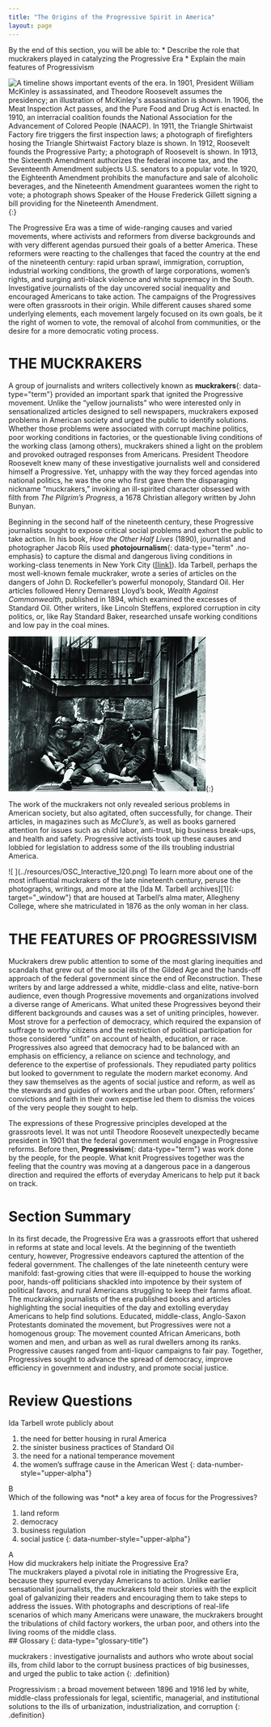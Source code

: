 ```yaml
---
title: "The Origins of the Progressive Spirit in America"
layout: page
---
```



<div data-type="abstract" markdown="1">
By the end of this section, you will be able to:
* Describe the role that muckrakers played in catalyzing the Progressive Era
* Explain the main features of Progressivism

</div>

 ![A timeline shows important events of the era. In 1901, President William McKinley is assassinated, and Theodore Roosevelt assumes the presidency; an illustration of McKinley\'s assassination is shown. In 1906, the Meat Inspection Act passes, and the Pure Food and Drug Act is enacted. In 1910, an interracial coalition founds the National Association for the Advancement of Colored People (NAACP). In 1911, the Triangle Shirtwaist Factory fire triggers the first inspection laws; a photograph of firefighters hosing the Triangle Shirtwaist Factory blaze is shown. In 1912, Roosevelt founds the Progressive Party; a photograph of Roosevelt is shown. In 1913, the Sixteenth Amendment authorizes the federal income tax, and the Seventeenth Amendment subjects U.S. senators to a popular vote. In 1920, the Eighteenth Amendment prohibits the manufacture and sale of alcoholic beverages, and the Nineteenth Amendment guarantees women the right to vote; a photograph shows Speaker of the House Frederick Gillett signing a bill providing for the Nineteenth Amendment.](../resources/CNX_History_21_01_Timeline.jpg){:}

The Progressive Era was a time of wide-ranging causes and varied movements, where activists and reformers from diverse backgrounds and with very different agendas pursued their goals of a better America. These reformers were reacting to the challenges that faced the country at the end of the nineteenth century: rapid urban sprawl, immigration, corruption, industrial working conditions, the growth of large corporations, women’s rights, and surging anti-black violence and white supremacy in the South. Investigative journalists of the day uncovered social inequality and encouraged Americans to take action. The campaigns of the Progressives were often grassroots in their origin. While different causes shared some underlying elements, each movement largely focused on its own goals, be it the right of women to vote, the removal of alcohol from communities, or the desire for a more democratic voting process.

# THE MUCKRAKERS

A group of journalists and writers collectively known as **muckrakers**{: data-type="term"} provided an important spark that ignited the Progressive movement. Unlike the “yellow journalists” who were interested only in sensationalized articles designed to sell newspapers, muckrakers exposed problems in American society and urged the public to identify solutions. Whether those problems were associated with corrupt machine politics, poor working conditions in factories, or the questionable living conditions of the working class (among others), muckrakers shined a light on the problem and provoked outraged responses from Americans. President Theodore Roosevelt knew many of these investigative journalists well and considered himself a Progressive. Yet, unhappy with the way they forced agendas into national politics, he was the one who first gave them the disparaging nickname “muckrakers,” invoking an ill-spirited character obsessed with filth from *The Pilgrim’s Progress*, a 1678 Christian allegory written by John Bunyan.

Beginning in the second half of the nineteenth century, these Progressive journalists sought to expose critical social problems and exhort the public to take action. In his book, *How the Other Half Lives* (1890), journalist and photographer Jacob Riis used **photojournalism**{: data-type="term" .no-emphasis} to capture the dismal and dangerous living conditions in working-class tenements in New York City ([\[link\]](#fs-idm21536608)). Ida Tarbell, perhaps the most well-known female muckraker, wrote a series of articles on the dangers of John D. Rockefeller’s powerful monopoly, Standard Oil. Her articles followed Henry Demarest Lloyd’s book, *Wealth Against Commonwealth*, published in 1894, which examined the excesses of Standard Oil. Other writers, like Lincoln Steffens, explored corruption in city politics, or, like Ray Standard Baker, researched unsafe working conditions and low pay in the coal mines.

![A photograph shows three small children, shabbily dressed and barefoot, asleep in a heap over a steam grate slightly below street level.](../resources/CNX_History_21_01_Riis.jpg "Jacob Riis&#x2019;s images of New York City slums in the late nineteenth century, such as this 1890 photograph of children sleeping in Mulberry Street, exposed Americans all over the country to the living conditions of the urban poor."){:}

The work of the muckrakers not only revealed serious problems in American society, but also agitated, often successfully, for change. Their articles, in magazines such as *McClure’s*, as well as books garnered attention for issues such as child labor, anti-trust, big business break-ups, and health and safety. Progressive activists took up these causes and lobbied for legislation to address some of the ills troubling industrial America.

<div data-type="note" data-has-label="true" class="note history click-and-explore" data-label="Click and Explore" markdown="1">
<span data-type="media" id="eip-idm158350944" data-alt=" "> ![ ](../resources/OSC_Interactive_120.png) </span>
To learn more about one of the most influential muckrakers of the late nineteenth century, peruse the photographs, writings, and more at the [Ida M. Tarbell archives][1]{: target="_window"} that are housed at Tarbell’s alma mater, Allegheny College, where she matriculated in 1876 as the only woman in her class.

</div>

# THE FEATURES OF PROGRESSIVISM

Muckrakers drew public attention to some of the most glaring inequities and scandals that grew out of the social ills of the Gilded Age and the hands-off approach of the federal government since the end of Reconstruction. These writers by and large addressed a white, middle-class and elite, native-born audience, even though Progressive movements and organizations involved a diverse range of Americans. What united these Progressives beyond their different backgrounds and causes was a set of uniting principles, however. Most strove for a perfection of democracy, which required the expansion of suffrage to worthy citizens and the restriction of political participation for those considered “unfit” on account of health, education, or race. Progressives also agreed that democracy had to be balanced with an emphasis on efficiency, a reliance on science and technology, and deference to the expertise of professionals. They repudiated party politics but looked to government to regulate the modern market economy. And they saw themselves as the agents of social justice and reform, as well as the stewards and guides of workers and the urban poor. Often, reformers’ convictions and faith in their own expertise led them to dismiss the voices of the very people they sought to help.

The expressions of these Progressive principles developed at the grassroots level. It was not until Theodore Roosevelt unexpectedly became president in 1901 that the federal government would engage in Progressive reforms. Before then, **Progressivism**{: data-type="term"} was work done by the people, for the people. What knit Progressives together was the feeling that the country was moving at a dangerous pace in a dangerous direction and required the efforts of everyday Americans to help put it back on track.

# Section Summary

In its first decade, the Progressive Era was a grassroots effort that ushered in reforms at state and local levels. At the beginning of the twentieth century, however, Progressive endeavors captured the attention of the federal government. The challenges of the late nineteenth century were manifold: fast-growing cities that were ill-equipped to house the working poor, hands-off politicians shackled into impotence by their system of political favors, and rural Americans struggling to keep their farms afloat. The muckraking journalists of the era published books and articles highlighting the social inequities of the day and extolling everyday Americans to help find solutions. Educated, middle-class, Anglo-Saxon Protestants dominated the movement, but Progressives were not a homogenous group: The movement counted African Americans, both women and men, and urban as well as rural dwellers among its ranks. Progressive causes ranged from anti-liquor campaigns to fair pay. Together, Progressives sought to advance the spread of democracy, improve efficiency in government and industry, and promote social justice.

# Review Questions

<div data-type="exercise" class="exercise">
<div data-type="problem" class="problem" markdown="1">
Ida Tarbell wrote publicly about

1.  the need for better housing in rural America
2.  the sinister business practices of Standard Oil
3.  the need for a national temperance movement
4.  the women’s suffrage cause in the American West
{: data-number-style="upper-alpha"}

</div>
<div data-type="solution" class="solution" markdown="1">
B

</div>
</div>

<div data-type="exercise" class="exercise">
<div data-type="problem" class="problem" markdown="1">
Which of the following was *not* a key area of focus for the Progressives?

1.  land reform
2.  democracy
3.  business regulation
4.  social justice
{: data-number-style="upper-alpha"}

</div>
<div data-type="solution" class="solution" markdown="1">
A

</div>
</div>

<div data-type="exercise" class="exercise">
<div data-type="problem" class="problem" markdown="1">
How did muckrakers help initiate the Progressive Era?

</div>
<div data-type="solution" class="solution" markdown="1">
The muckrakers played a pivotal role in initiating the Progressive Era, because they spurred everyday Americans to action. Unlike earlier sensationalist journalists, the muckrakers told their stories with the explicit goal of galvanizing their readers and encouraging them to take steps to address the issues. With photographs and descriptions of real-life scenarios of which many Americans were unaware, the muckrakers brought the tribulations of child factory workers, the urban poor, and others into the living rooms of the middle class.

</div>
</div>

<div data-type="glossary" markdown="1">
## Glossary
{: data-type="glossary-title"}

muckrakers
: investigative journalists and authors who wrote about social ills, from child labor to the corrupt business practices of big businesses, and urged the public to take action
{: .definition}

Progressivism
: a broad movement between 1896 and 1916 led by white, middle-class professionals for legal, scientific, managerial, and institutional solutions to the ills of urbanization, industrialization, and corruption
{: .definition}

</div>



[1]: http://openstaxcollege.org/l/tarbell
